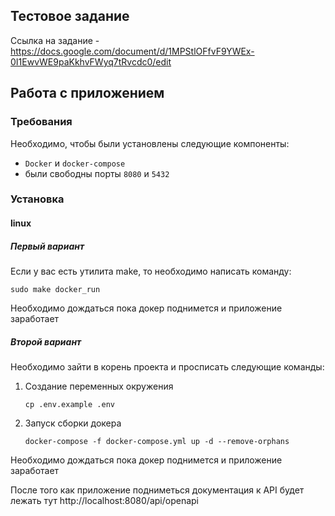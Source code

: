 ## Тестовое задание 

Ссылка на задание - https://docs.google.com/document/d/1MPStlOFfvF9YWEx-0I1EwvWE9paKkhvFWyq7tRvcdc0/edit

## Работа с приложением

### Требования

Необходимо, чтобы были установлены следующие компоненты:

- `Docker` и `docker-compose`
- были свободны порты `8080` и `5432`

### Установка

#### linux

##### Первый вариант

Если у вас есть утилита make, то необходимо написать команду:

```commandline
sudo make docker_run
```

Необходимо дождаться пока докер поднимется и приложение заработает

##### Второй вариант
Необходимо зайти в корень проекта и просписать следующие команды:

1. Создание переменных окружения
    ```commandline
    cp .env.example .env
    ```

2. Запуск сборки докера
    ```commandline
    docker-compose -f docker-compose.yml up -d --remove-orphans
    ```

Необходимо дождаться пока докер поднимется и приложение заработает

После того как приложение подниметься документация к API будет лежать тут http://localhost:8080/api/openapi
